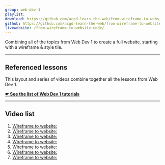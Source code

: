 ```yaml
---
group: web-dev-1
playlist:
download: https://github.com/acgd-learn-the-web/from-wireframe-to-website-code/archive/gh-pages.zip
github: https://github.com/acgd-learn-the-web/from-wireframe-to-website-code
livewebsite: /from-wireframe-to-website-code/
---
```


Combining all of the topics from Web Dev 1 to create a full website, starting with a wireframe & style tile.

---

## Referenced lessons

This layout and series of videos combine together all the lessons from Web Dev 1.

**[☛ See the list of Web Dev 1 tutorials](/topics/#web-dev-1)**

---

## Video list

1. [Wireframe to website: ]()
2. [Wireframe to website: ]()
3. [Wireframe to website: ]()
4. [Wireframe to website: ]()
5. [Wireframe to website: ]()
6. [Wireframe to website: ]()
7. [Wireframe to website: ]()
